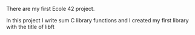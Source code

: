 There are my first Ecole 42 project.

In this project I write sum C library functions and I created my first library with the title of libft
